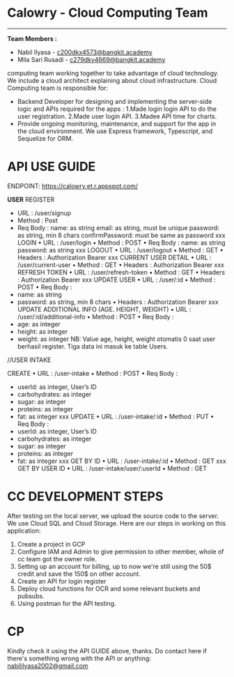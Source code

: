 # Calowry - Cloud Computing Team
___

**Team Members :**

- Nabil Ilyasa - c200dkx4573@bangkit.academy
- Mila Sari Rusadi -  c279dky4669@bangkit.academy

computing team working together to take advantage of cloud technology. We include a cloud architect explaining about cloud infrastructure.
Cloud Computing team is responsible for:
- Backend Developer for designing and implementing the server-side logic and APIs required for the apps :
1.Made login login API to do the user registration.
2.Made user login API.
3.Madee API time for charts. 
- Provide ongoing monitoring, maintenance, and support for the app in the cloud environment. 
We use Express framework, Typescript, and Sequelize for ORM.

# API USE GUIDE

ENDPOINT:
https://calowry.et.r.appspot.com/

**USER**
REGISTER
- URL		    : /user/signup
- Method		: Post
- Req Body	: 
name: as string
email: as string, must be unique 
password: as string, min 8 chars
confirmPassword: must be same as password
xxx
LOGIN
•	URL		: /user/login 
•	Method		: POST
•	Req Body	: 
name: as string
password: as string
xxx
LOGOUT
•	URL		: /user/logout
•	Method		: GET 
•	Headers	: Authorization Bearer <token>
xxx
CURRENT USER DETAIL
•	URL		: /user/current-user
•	Method		: GET
•	Headers	: Authorization Bearer <token>
xxx
REFRESH TOKEN
•	URL		: /user/refresh-token
•	Method		: GET
•	Headers	: Authorization Bearer <token>
xxx
UPDATE USER
•	URL		: /user/:id
•	Method		: POST
•	Req Body	: 
-	name: as string
-	password: as string, min 8 chars
•	Headers	: Authorization Bearer <token>
xxx
UPDATE ADDITIONAL INFO (AGE. HEIGHT, WEIGHT)
•	URL		: /user/:id/additional-info
•	Method		: POST
•	Req Body	:
-	age: as integer
-	height: as integer
-	weight: as integer
NB: Value age, height, weight otomatis 0 saat user berhasil register. Tiga data ini masuk ke table Users.


//USER INTAKE

CREATE
•	URL		: /user-intake
•	Method	: POST
•	Req Body	: 
-	userId: as integer, User’s ID
-	carbohydrates: as integer
-	sugar: as integer
-	proteins: as integer
-	fat: as integer
xxx
UPDATE
•	URL		: /user-intake/:id
•	Method	: PUT
•	Req Body	: 
-	userId: as integer, User’s ID
-	carbohydrates: as integer
-	sugar: as integer
-	proteins: as integer
-	fat: as integer
xxx
GET BY ID
•	URL		: /user-intake/:id
•	Method	: GET
xxx
GET BY USER ID
•	URL		: /user-intake/user/:userId
•	Method	: GET

# CC DEVELOPMENT STEPS

After testing on the local server, we upload the source code to the server. We use Cloud SQL and Cloud Storage.
Here are our steps in working on this application:
1. Create a project in GCP
2. Configure IAM and Admin to give permission to other member, whole of cc team got the owner role.
3. Setting up an account for billing, up to now we're still using the 50$ credit and save the 150$ on other account.
4. Create an API for login register
5. Deploy cloud functions for OCR and some relevant buckets and pubsubs.
6. Using postman for the API testing. 

# CP
Kindly check it using the API GUIDE above, thanks.
Do contact here if there's something wrong with the API or anything:
nabililyasa2002@gmail.com
